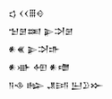 <div class='block'>
<div class='line'>𒌓 𒌋𒌋𒑆𒄰</div>
<div class='line'>𒈠𒇡𒌅 𒉌𒋫𒇡</div>
<div class='line'>𒀭𒌍 𒉌𒋫𒈥</div>
<div class='line'>𒀭𒀝 𒅇 𒀭𒈩</div>
<div class='line'>𒀀𒈾 𒈗 𒂗𒅀 𒌨𒊒𒁍</div>
</div>